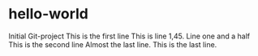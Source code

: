 # hello-world
Initial Git-project
This is the first line
This is line 1,45.
Line one and a half
This is the second line
Almost the last line.
This is the last line. <END>
